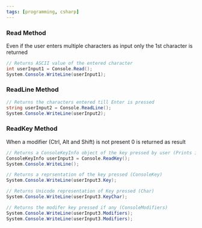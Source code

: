 ```yaml
---
tags: [programming, csharp]
---
```


### Read Method

Even if the user enters multiple characters as input only the 1st character is returned

````csharp
// Returns ASCII value of the entered character
int userInput1 = Console.Read();
System.Console.WriteLine(userInput1);
````

### ReadLine Method

````csharp
// Returns the characters entered till Enter is pressed
string userInput2 = Console.ReadLine();
System.Console.WriteLine(userInput2);
````

### ReadKey Method

When a modifier (Ctrl, Alt and Shift) is not present 0 is returned as result

````csharp
// Returns a ConsoleKeyInfo object of the key pressed by user (Prints it automatically)
ConsoleKeyInfo userInput3 = Console.ReadKey();
System.Console.WriteLine();

// Returns a reprsentation of the key pressed (ConsoleKey)
System.Console.WriteLine(userInput3.Key);

// Returns Unicode representation of Key pressed (Char)
System.Console.WriteLine(userInput3.KeyChar);

// Returns the modifer key pressed if any (ConsoleModifiers)
System.Console.WriteLine(userInput3.Modifiers);
System.Console.WriteLine(userInput3.Modifiers);
````
